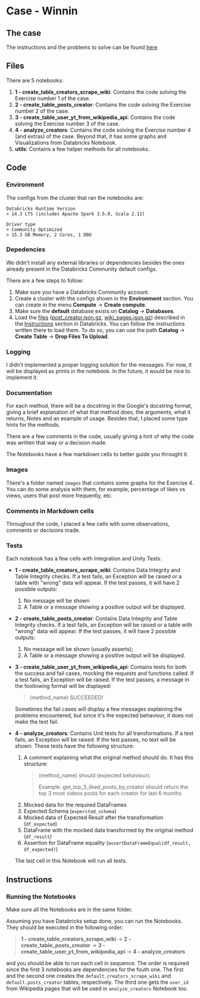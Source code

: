 # Case - Winnin

## The case

The instructions and the problems to solve can be found [here](https://github.com/winnin/desafio_dataeng/blob/main/README.md)

## Files

There are 5 notebooks:

1. **1 - create_table_creators_scrape_wiki**: Contains the code solving the Exercise number 1 of the case.
2. **2 - create_table_posts_creator**: Contains the code solving the Exercise number 2 of the case.
3. **3 - create_table_user_yt_from_wikipedia_api**: Contains the code solving the Exercise number 3 of the case.
4. **4 - analyze_creators**: Contains the code solving the Exercise number 4 (and extras) of the case. Beyond that, it has some graphs and Visualizations from Databricks Notebook. 
5. **utils**: Contains a few helper methods for all notebooks.

## Code

### Environment

The configs from the cluster that ran the notebooks are:

    Databricks Runtime Version
    > 14.3 LTS (includes Apache Spark 3.5.0, Scala 2.12)

    Driver type
    > Community Optimized
    > 15.3 GB Memory, 2 Cores, 1 DBU

### Depedencies

We didn't install any external libraries or dependencies besides the ones already present in the Databricks Community default configs.

There are a few steps to follow:

1. Make sure you have a Databricks Community account.
2. Create a cluster with the configs shown in the **Environment** section. You can create in the menu **Compute** -> **Create compute**.
3. Make sure the **default** database exists on **Catalog** -> **Databases**.
4. Load the [files](https://github.com/winnin/desafio_dataeng/tree/main) ([post_creator.json.gz](https://github.com/winnin/desafio_dataeng/blob/main/posts_creator.json.gz), [wiki_pages.json.gz](https://github.com/winnin/desafio_dataeng/blob/main/wiki_pages.json.gz)) described in the [Instructions](https://github.com/winnin/desafio_dataeng/blob/main/README.md#instru%C3%A7%C3%B5es) section in Databricks. You can follow the instructions written there to load them. To do so, you can use the path **Catalog** -> **Create Table** -> **Drop Files To Upload**.




### Logging

I didn't implemented a proper logging solution for the messages. For now, it will be displayed as prints in the notebook. In the future, it would be nice to implement it.

### Documentation

For each method, there will be a docstring in the Google's docstring format, giving a brief explanation of what that method does, the arguments, what it returns, Notes and an example of usage. Besides that, I placed some type hints for the methods.

There are a few comments in the code, usually giving a hint of why the code was written that way or a decision made.

The Notebooks have a few markdown cells to better guide you throught it.

### Images

There's a folder named `images` that contains some graphs for the Exercise 4. You can do some analysis with them, for example, percentage of likes vs views, users that post more frequently, etc.

### Comments in Markdown cells

Throughout the code, I placed a few cells with some observations, comments or decisions made.

### Tests

Each notebook has a few cells with Integration and Unity Tests.

* **1 - create_table_creators_scrape_wiki**: Contains Data Integrity and Table Integrity checks. If a test fails, an Exception will be raised or a table with "wrong" data will appear. If the test passes, it will have 2 possible outputs:
    1. No message will be shown
    2. A Table or a message showing a positive output will be displayed.  
* **2 - create_table_posts_creator**: Contains Data Integrity and Table Integrity checks. If a test fails, an Exception will be raised or a table with "wrong" data will appear. If the test passes, it will have 2 possible outputs:
    1. No message will be shown (usually asserts);
    2. A Table or a message showing a positive output will be displayed.
* **3 - create_table_user_yt_from_wikipedia_api**: Contains tests for both the success and fail cases, mocking the requests and functions called. If a test fails, an Exception will be raised. If the test passes, a message in the foollowing format will be displayed:
    > (method_name) SUCCEEDED!

    Sometimes the fail cases will display a few messages explaining the problems encountered, but since it's the expected behaviour, it does not make the test fail.
* **4 - analyze_creators**: Contains Unit tests for all transformations. If a test fails, an Exception will be raised. If the test passes, no text will be shown. These tests have the following structure:
    1. A comment explaining what the original method should do. It has this structure:
        >(method_name) should (expected behaviour).
        >
        > Example: get_top_3_liked_posts_by_creator should return the top 3 most videos posts for each creator for last 6 months
    2. Mocked data for the required DataFrames
    3. Expected Schema (`expercted_schema`)
    4. Mocked data of Expected Result after the transformation (`df_expected`)
    5. DataFrame with the mocked data transformed by the original method (`df_result`)
    6. Assertion for DataFrame equality (`assertDataFrameEqual(df_result, df_expected)`)

    The last cell in this Notebook will run all tests.

## Instructions

### Running the Notebooks

Make sure all the Notebooks are in the same folder.

Assuming you have Databricks setup done, you can run the Notebooks. They should be executed in the following order:

>**1 - create_table_creators_scrape_wiki** -> **2 - create_table_posts_creator** -> **3 - create_table_user_yt_from_wikipedia_api** -> **4 - analyze_creators**

and you should be able to run each cell in sequence. The order is required since the first 3 notebooks are dependencies for the fouth one. The first and the second one creates the `default.creators_scrape_wiki` and `default.posts_creator` tables, respectively. The third one gets the `user_id` from Wikipedia pages that will be used in `analyze_creators` Notebook too.